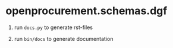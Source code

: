 # openprocurement.schemas.dgf

1) run `docs.py` to generate rst-files

2) run `bin/docs` to generate documentation  
